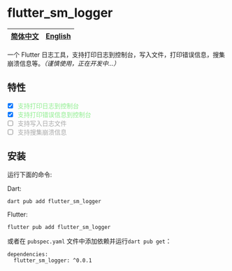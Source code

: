 # flutter_sm_logger

<!--
This README describes the package. If you publish this package to pub.dev,
this README's contents appear on the landing page for your package.

For information about how to write a good package README, see the guide for
[writing package pages](https://dart.dev/guides/libraries/writing-package-pages).

For general information about developing packages, see the Dart guide for
[creating packages](https://dart.dev/guides/libraries/create-library-packages)
and the Flutter guide for
[developing packages and plugins](https://flutter.dev/developing-packages).
-->

| [简体中文](README.zh.md) | [English](README.md) |
| ----------------- | ----------------------- |

一个 Flutter 日志工具，支持打印日志到控制台，写入文件，打印错误信息，搜集崩溃信息等。*（谨慎使用，正在开发中...）*

## 特性

- [x] <span style="color: lightgreen;">支持打印日志到控制台</span>
- [x] <span style="color: lightgreen;">支持打印错误信息到控制台</span>
- [ ] <span style="color: #A9A9A9;">支持写入日志文件</span>
- [ ] <span style="color: #A9A9A9;">支持搜集崩溃信息</span>

## 安装

运行下面的命令:

Dart:

```
dart pub add flutter_sm_logger
```

Flutter:

```
flutter pub add flutter_sm_logger
```

或者在 `pubspec.yaml` 文件中添加依赖并运行`dart pub get`：

```
dependencies:
  flutter_sm_logger: ^0.0.1
```

<!-- ## 使用 -->